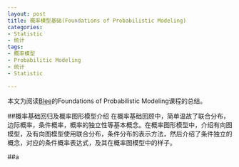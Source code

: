 ```yaml
---
layout: post
title: 概率模型基础(Foundations of Probabilistic Modeling)
categories:
- Statistic
- 统计
tags:
- 概率模型
- Probabilitic Modeling
- 统计
- Statistic

---
```


本文为阅读[Blee](www.cs.princeton.edu/courses/archive/fall10/cos513/)的Foundations of Probabilistic Modeling课程的总结。

##概率基础回归及概率图形模型介绍
在概率基础回顾中，简单温故了联合分布，边际概率，条件概率，概率的独立性等基本概念。在概率图形模型中，介绍有向图模型，及有向图模型使用联合分布，条件分布的表示方法，然后介绍了条件独立的概念，对应的条件概率表达式，及其在概率图模型中的样子。

##a


